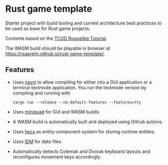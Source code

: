 # Rust game template

Starter project with build tooling and current architecture best practices to
be used as base for Rust game projects.

Contents based on the [TCOD Roguelike
Tutorial](http://www.rogueliketutorials.com/tutorials/tcod/v2/).

The WASM build should be playable in browser at
<https://rsaarelm.github.io/rust-game-template/>.

## Features

- Uses [navni](https://github.com/rsaarelm/navni) to allow compiling for
  either into a GUI application or a terminal textmode application. You run
  the textmode version by compiling and running with

      cargo run --release --no-default-features --features=tty

- Uses [miniquad](https://github.com/not-fl3/miniquad) for GUI and WASM
  builds.

- A WASM build is automatically built and deployed using Github actions.

- Uses [hecs](https://github.com/Ralith/hecs) as entity-component-system for
  storing runtime entities.

- Uses [IDM](https://github.com/rsaarelm/idm) for data files.

- Automatically detects Colemak and Dvorak keyboard layouts and reconfigures
  movement keys accordingly.
